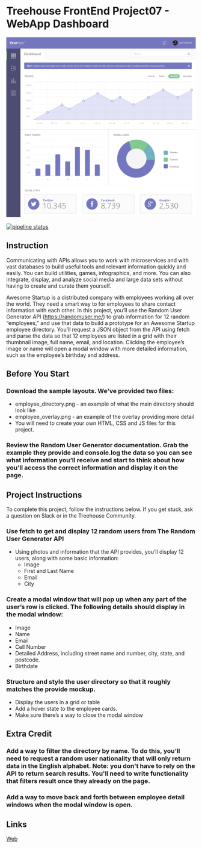 # Treehouse FrontEnd Project07 - WebApp Dashboard

![Employee Directory](banner.png)

[![pipeline status](https://gitlab.com/As-12/Treehouse-FEWD/badges/Project08/pipeline.svg)](https://gitlab.com/As-12/Treehouse-FEWD/-/commits/Project08)

## Instruction

Communicating with APIs allows you to work with microservices and with vast databases to build useful tools and relevant information quickly and easily. You can build utilities, games, infographics, and more. You can also integrate, display, and analyze social media and large data sets without having to create and curate them yourself.

Awesome Startup is a distributed company with employees working all over the world. They need a smart way to for employees to share contact information with each other. In this project, you’ll use the Random User Generator API (https://randomuser.me/) to grab information for 12 random “employees,” and use that data to build a prototype for an Awesome Startup employee directory. You’ll request a JSON object from the API using fetch and parse the data so that 12 employees are listed in a grid with their thumbnail image, full name, email, and location. Clicking the employee’s image or name will open a modal window with more detailed information, such as the employee’s birthday and address.

## Before You Start

### Download the sample layouts. We've provided two files:

- employee_directory.png - an example of what the main directory should look like
- employee_overlay.png - an example of the overlay providing more detail
- You will need to create your own HTML, CSS and JS files for this project.

### Review the Random User Generator documentation. Grab the example they provide and console.log the data so you can see what information you’ll receive and start to think about how you’ll access the correct information and display it on the page.

## Project Instructions

To complete this project, follow the instructions below. If you get stuck, ask a question on Slack or in the Treehouse Community.

### Use fetch to get and display 12 random users from The Random User Generator API

- Using photos and information that the API provides, you’ll display 12 users, along with some basic information:
  - Image
  - First and Last Name
  - Email
  - City

### Create a modal window that will pop up when any part of the user’s row is clicked. The following details should display in the modal window:

- Image
- Name
- Email
- Cell Number
- Detailed Address, including street name and number, city, state, and postcode.
- Birthdate

### Structure and style the user directory so that it roughly matches the provide mockup.

- Display the users in a grid or table
- Add a hover state to the employee cards.
- Make sure there’s a way to close the modal window

## Extra Credit

### Add a way to filter the directory by name. To do this, you’ll need to request a random user nationality that will only return data in the English alphabet. Note: you don't have to rely on the API to return search results. You'll need to write functionality that filters result once they already on the page.

### Add a way to move back and forth between employee detail windows when the modal window is open.

## Links

[Web](https://teamtreehouse.com/projects/use-an-api-to-create-an-employee-directory)
